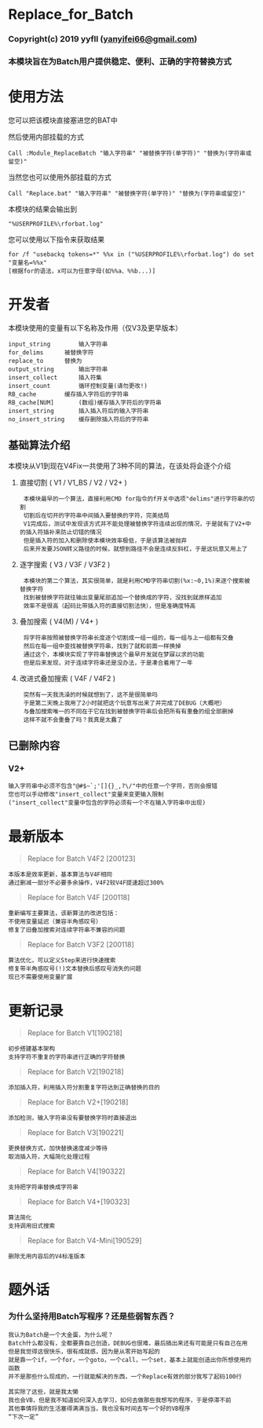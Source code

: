 # Replace_for_Batch
### Copyright(c) 2019 yyfll (yanyifei66@gmail.com)
### 本模块旨在为Batch用户提供稳定、便利、正确的字符替换方式

使用方法
=
您可以把该模块直接塞进您的BAT中

然后使用内部挂载的方式

	Call :Module_ReplaceBatch "输入字符串" "被替换字符(单字符)" "替换为(字符串或留空)"
	
当然您也可以使用外部挂载的方式

	Call "Replace.bat" "输入字符串" "被替换字符(单字符)" "替换为(字符串或留空)"
	
本模块的结果会输出到

	"%USERPROFILE%\rforbat.log"
您可以使用以下指令来获取结果

	for /f "usebackq tokens=*" %%x in ("%USERPROFILE%\rforbat.log") do set "变量名=%%x"
	[根据for的语法，x可以为任意字母(如%%a、%%b...)]
	
开发者
=
本模块使用的变量有以下名称及作用（仅V3及更早版本）

	input_string 		输入字符串
	for_delims 		被替换字符
	replace_to 		替换为
	output_string 		输出字符串
	insert_collect 		插入符集
	insert_count		循环控制变量(请勿更改!)
	RB_cache 		缓存插入字符后的字符串
	RB_cache[NUM] 		(数组)缓存插入字符后的字符串
	insert_string 		插入插入符后的输入字符串
	no_insert_string 	缓存删除插入符后的字符串
	
## 基础算法介绍
本模块从V1到现在V4Fix一共使用了3种不同的算法，在该处将会逐个介绍

1. 直接切割 ( V1 / V1_BS / V2 / V2+ )

		本模块最早的一个算法，直接利用CMD for指令的f开关中选项"delims"进行字符串的切割
		切割后在切开的字符串中间插入要替换的字符，完美结局
		V1完成后，测试中发现该方式并不能处理被替换字符连续出现的情况，于是就有了V2+中的插入符插补来防止切错的情况
		但是插入符的加入和删除使本模块效率极低，于是该算法被抛弃
		后来开发要JSON转义路径的时候，就想到路径不会是连续反斜杠，于是这玩意又用上了
		
2. 逐字搜索 ( V3 / V3F / V3F2 )

		本模块的第二个算法，其实很简单，就是利用CMD字符串切割(%x:~0,1%)来逐个搜索被替换字符
		找到被替换字符就往输出变量尾部追加一个替换成的字符，没找到就原样追加
		效率不是很高（起码比带插入符的直接切割法快），但是准确度特高
		
3. 叠加搜索 ( V4(M) / V4+ )

		将字符串按照被替换字符串长度逐个切割成一组一组的，每一组与上一组都有交叠
		然后在每一组中查找被替换字符串，找到了就和前面一样换掉
		通过这个，本模块实现了字符串替换这个最早开发就在梦寐以求的功能
		但是后来发现，对于连续字符串还是没办法，于是凑合着用了一年

4. 改进式叠加搜索 ( V4F / V4F2 )

		突然有一天我洗澡的时候就想到了，这不是很简单吗
		于是第二天晚上我用了2小时就把这个玩意写出来了并完成了DEBUG（大概吧）
		与叠加搜索唯一的不同在于它在找到被替换字符串后会把所有有重叠的组全部删掉
		这样不就不会重叠了吗？我真是太蠢了

## 已删除内容
### V2+
	输入字符串中必须不包含"@#$~`;'[]{}_,?\/"中的任意一个字符，否则会报错
	您也可以手动修改"insert_collect"变量来变更输入限制
	("insert_collect"变量中包含的字符必须有一个不在输入字符串中出现)

  
最新版本
=
> Replace for Batch V4F2 [200123]

	本版本是效率更新，基本算法与V4F相同
	通过删减一部分不必要多余操作，V4F2较V4F提速超过300%

> Replace for Batch V4F [200118]

	重新编写主要算法，该新算法的改进包括：
    不使用变量延迟（兼容半角感叹号）
    修复了旧叠加搜索对连续字符串不兼容的问题
    
> Replace for Batch V3F2 [200118]

    算法优化，可以定义Step来进行快速搜索
	修复带半角感叹号(!)文本替换后感叹号消失的问题
	现已不需要使用变量扩展
	
更新记录
=
> Replace for Batch V1[190218]

	初步搭建基本架构
	支持字符不重复的字符串进行正确的字符替换

> Replace for Batch V2[190218]

	添加插入符，利用插入符分割重复字符达到正确替换的目的
 
> Replace for Batch V2+[190218]

	添加检测，输入字符串没有要替换字符时直接退出
	
> Replace for Batch V3[190221]

	更换替换方式，加快替换速度减少等待
	取消插入符，大幅简化处理过程

> Replace for Batch V4[190322]
	
	支持把字符串替换成字符串
	
> Replace for Batch V4+[190323]
	
	算法简化
	支持调用旧式搜索
	
> Replace for Batch V4-Mini[190529]

	删除无用内容后的V4标准版本

题外话
=
### 为什么坚持用Batch写程序？还是些弱智东西？
	我认为Batch是一个大金蛋，为什么呢？
	Batch什么都没有，全都要靠自己创造，DEBUG也很难，最后搞出来还有可能是只有自己在用
	但是我觉得这很快乐，很有成就感，因为是从零开始写起的
	就是靠一个if，一个for，一个goto，一个call，一个set，基本上就能创造出你所想使用的函数
	并不是那些什么现成的，一行就能解决的东西，一个Replace有效的部分我写了起码100行
	
	其实除了这些，就是我太懒
	我也会VB，但是我不知道如何深入去学习，如何去做那些我想写的程序，于是停滞不前
	其他事情将我的生活塞得满满当当，我也没有时间去写一个好的VB程序
	“下次一定”

